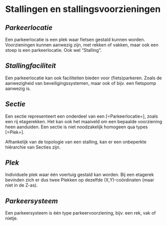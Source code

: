 # Stallingen en stallingsvoorzieningen

## <dfn>Parkeerlocatie

Een parkeerlocatie is een plek waar fietsen gestald kunnen worden.
Voorzieningen kunnen aanwezig zijn, met rekken of vakken, maar ook een stoep is een parkeerlocatie.
Ook wel “Stalling”.

## <dfn>Stallingfaciliteit

Een parkeerlocatie kan ook faciliteiten bieden voor (fiets)parkeren.
Zoals de aanwezigheid van beveiligingssystemen, maar ook of bijv. een fietspomp aanwezig is.

## <dfn>Sectie

Een sectie representeert een onderdeel van een [=Parkeerlocatie=], zoals een rij etagerekken.
Het kan ook het maaiveld om een bepaalde voorziening heen aanduiden.
Een sectie is niet noodzakelijk homogeen qua types [=Plek=].

Afhankelijk van de topologie van een stalling, kan er een onbeperkte hiërarchie van Secties zijn.

## <dfn>Plek

Individuele plek waar één voertuig gestald kan worden.
Bij een etagerek bevinden zich er dus twee Plekken op dezelfde (X,Y)-coördinaten (maar niet in de Z-as).

## <dfn>Parkeersysteem

Een parkeersysteem is één type parkeervoorziening, bijv. een rek, vak of nietje.

